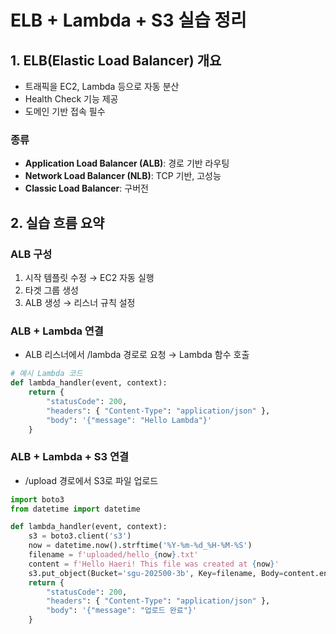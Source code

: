 # ELB + Lambda + S3 실습 정리

## 1. ELB(Elastic Load Balancer) 개요

- 트래픽을 EC2, Lambda 등으로 자동 분산
- Health Check 기능 제공
- 도메인 기반 접속 필수

### 종류

- **Application Load Balancer (ALB)**: 경로 기반 라우팅
- **Network Load Balancer (NLB)**: TCP 기반, 고성능
- **Classic Load Balancer**: 구버전

## 2. 실습 흐름 요약

### ALB 구성

1. 시작 템플릿 수정 → EC2 자동 실행
2. 타겟 그룹 생성
3. ALB 생성 → 리스너 규칙 설정

### ALB + Lambda 연결

- ALB 리스너에서 /lambda 경로로 요청 → Lambda 함수 호출

```python
# 예시 Lambda 코드
def lambda_handler(event, context):
    return {
        "statusCode": 200,
        "headers": { "Content-Type": "application/json" },
        "body": '{"message": "Hello Lambda"}'
    }
```

### ALB + Lambda + S3 연결

- /upload 경로에서 S3로 파일 업로드

```python
import boto3
from datetime import datetime

def lambda_handler(event, context):
    s3 = boto3.client('s3')
    now = datetime.now().strftime('%Y-%m-%d_%H-%M-%S')
    filename = f'uploaded/hello_{now}.txt'
    content = f'Hello Haeri! This file was created at {now}'
    s3.put_object(Bucket='sgu-202500-3b', Key=filename, Body=content.encode('utf-8'))
    return {
        "statusCode": 200,
        "headers": { "Content-Type": "application/json" },
        "body": '{"message": "업로드 완료"}'
    }
```